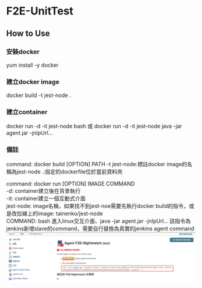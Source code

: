 <h1>F2E-UnitTest</h1>
<h2>How to Use</h2>
<h3>安裝docker</h3>
yum install -y docker  
<h3>建立docker image</h3>
docker build -t jest-node .
<h3>建立container</h3>
docker run -d -it jest-node bash   
或   
docker run -d -it jest-node java -jar agent.jar -jnlpUrl...   
<h3>備註</h3>
command:  docker build [OPTION] PATH   
-t jest-node:標註docker image的名稱為jest-node  
.:指定的dockerfile位於當前資料夾   
   
     
command:  docker run [OPTION] IMAGE COMMAND   
-d: container建立後在背景執行   
-it:  container建立一個互動式介面   
jest-node:  image名稱，如果找不到jest-noe需要先執行docker build的指令，或是改拉線上的image: tainenko/jest-node    
COMMAND: bash 進入linux交互介面、java -jar agent.jar -jnlpUrl... 該指令為jenkins新增slave的command，需要自行替換為真實的jenkins agent command  
![agent command](./image/agent_command.png)  
